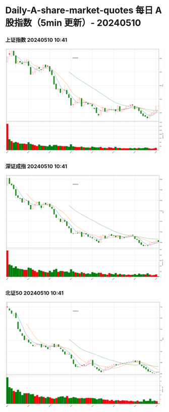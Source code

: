 
# Daily-A-share-market-quotes 每日 A 股指数（5min 更新）- 20240510

### 上证指数 20240510 10:41
![](./fig/2024/5/20240510-sh000001.png)

### 深证成指 20240510 10:41
![](./fig/2024/5/20240510-sz399001.png)

### 北证50 20240510 10:41
![](./fig/2024/5/20240510-bj899050.png)
